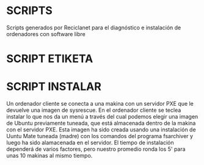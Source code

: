 # SCRIPTS
Scripts generados por Reciclanet para el diagnóstico e instalación de ordenadores con software libre
# SCRIPT ETIKETA

# SCRIPT INSTALAR
Un ordenador cliente se conecta a una makina con un servidor PXE que le devuelve una imagen de sysrescue. En el ordenador cliente se teclea instalar lo que nos da un menú a través del cual podemos elegir una imagen de Ubuntu previamente tuneada, que está almacenada dentro de la makina con el servidor PXE.
Esta imagen ha sido creada usando una instalación de Uuntu Mate tuneada (madre) con los comandos del programa fsarchiver y luego ha sido alamacenada en el servidor. El tiempo de instalación dependerá de varios factores, pero nuestro promedio ronda los 5' para unas 10 makinas al mismo tiempo.
